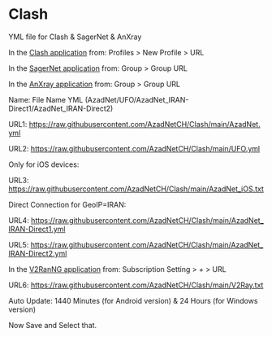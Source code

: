 # Clash
YML file for Clash & SagerNet & AnXray

In the [Clash application](https://github.com/Kr328) from:
Profiles > New Profile > URL

In the [SagerNet application](https://github.com/SagerNet/SagerNet) from:
Group > Group URL

In the [AnXray application](https://github.com/XTLS/AnXray) from:
Group > Group URL

Name: File Name YML (AzadNet/UFO/AzadNet_IRAN-Direct1/AzadNet_IRAN-Direct2)

URL1: https://raw.githubusercontent.com/AzadNetCH/Clash/main/AzadNet.yml

URL2: https://raw.githubusercontent.com/AzadNetCH/Clash/main/UFO.yml

Only for iOS devices:

URL3: https://raw.githubusercontent.com/AzadNetCH/Clash/main/AzadNet_iOS.txt

Direct Connection for GeoIP=IRAN:

URL4: https://raw.githubusercontent.com/AzadNetCH/Clash/main/AzadNet_IRAN-Direct1.yml

URL5: https://raw.githubusercontent.com/AzadNetCH/Clash/main/AzadNet_IRAN-Direct2.yml

In the [V2RanNG application](https://play.google.com/store/apps/details?id=com.v2ray.ang) from:
Subscription Setting > + > URL

URL6: https://raw.githubusercontent.com/AzadNetCH/Clash/main/V2Ray.txt


Auto Update:
1440 Minutes (for Android version)
&
24 Hours (for Windows version)


Now Save and Select that.


